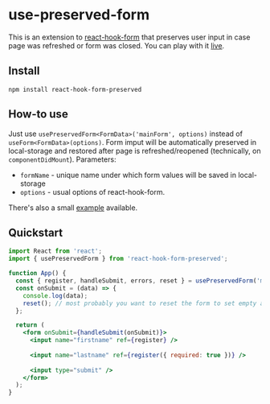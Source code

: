 # use-preserved-form

This is an extension to [react-hook-form](https://github.com/react-hook-form/react-hook-form) that preserves user input in case page was refreshed or form was closed.
You can play with it [live](https://shaddix.github.io/use-preserved-form/).


## Install

    npm install react-hook-form-preserved


## How-to use

Just use `usePreservedForm<FormData>('mainForm', options)` instead of `useForm<FormData>(options)`. Form imput will be automatically preserved in local-storage and restored after page is refreshed/reopened (technically, on `componentDidMount`).
Parameters:
- `formName` - unique name under which form values will be saved in local-storage
- `options` - usual options of react-hook-form.

There's also a small [example](https://github.com/Shaddix/use-preserved-form/blob/master/example/src/Form.tsx) available.

## Quickstart

```jsx
import React from 'react';
import { usePreservedForm } from 'react-hook-form-preserved';

function App() {
  const { register, handleSubmit, errors, reset } = usePreservedForm('myForm'); // initialise the hook
  const onSubmit = (data) => {
    console.log(data);
    reset(); // most probably you want to reset the form to set empty all inputs
  };

  return (
    <form onSubmit={handleSubmit(onSubmit)}>
      <input name="firstname" ref={register} />
      
      <input name="lastname" ref={register({ required: true })} />
      
      <input type="submit" />
    </form>
  );
}
```
